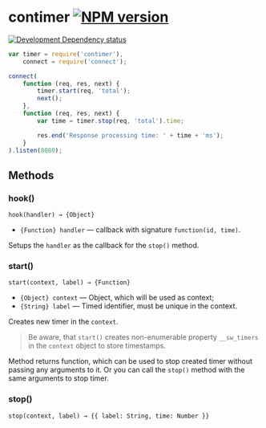 contimer [![NPM version][npm-image]][npm-link]
========

[![Development Dependency status][devdeps-image]][devdeps-link]

```javascript
var timer = require('contimer'),
    connect = require('connect');

connect(
    function (req, res, next) {
        timer.start(req, 'total');
        next();
    },
    function (req, res, next) {
        var time = timer.stop(req, 'total').time;

        res.end('Response processing time: ' + time + 'ms');
    }
).listen(8080);
```

## Methods

### hook()

`hook(handler) → {Object}`

* `{Function} handler` — callback with signature `function(id, time)`.

Setups the `handler` as the callback for the `stop()` method.

### start()

`start(context, label) → {Function}`

* `{Object} context` — Object, which will be used as context;
* `{String} label` — Timed identifier, must be unique in the context.

Creates new timer in the `context`.

> Be aware, that `start()` creates non-enumerable property `__sw_timers`
> in the `context` object to store timestamps.

Method returns function, which can be used to stop created timer without
passing any arguments to it. Or you can call the `stop()` method with the
same arguments to stop timer.

### stop()

`stop(context, label) → {{ label: String, time: Number }}`

[npm-image]: https://img.shields.io/npm/v/contimer.svg?style=flat
[npm-link]: https://npmjs.org/package/contimer
[devdeps-image]: https://img.shields.io/david/dev/nodules/contimer.svg?style=flat
[devdeps-link]: https://david-dm.org/nodules/contimer#info=devDependencies
